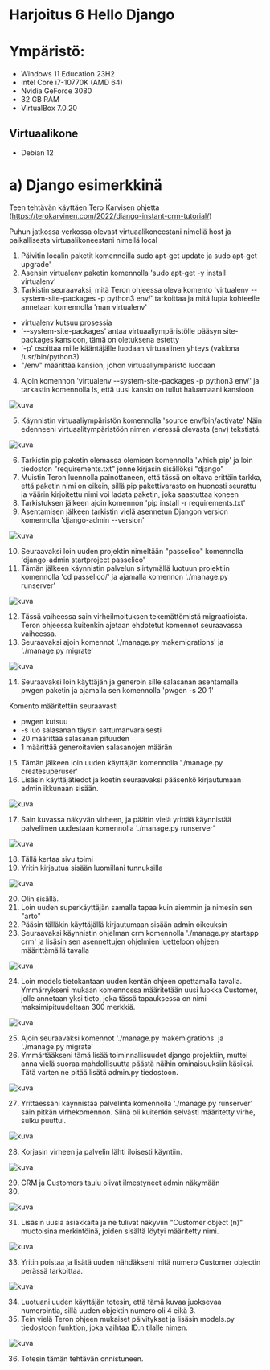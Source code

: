 # Harjoitus 6 Hello Django

# Ympäristö:
- Windows 11 Education 23H2
- Intel Core i7-10770K (AMD 64)
- Nvidia GeForce 3080
- 32 GB RAM
- VirtualBox 7.0.20

## Virtuaalikone
- Debian 12

# a) Django esimerkkinä

Teen tehtävän käyttäen Tero Karvisen ohjetta (https://terokarvinen.com/2022/django-instant-crm-tutorial/) 

Puhun jatkossa verkossa olevast virtuaalikoneestani nimellä host ja paikallisesta virtuaalikoneestani nimellä local

1. Päivitin localin paketit komennoilla sudo apt-get update ja sudo apt-get upgrade'
2. Asensin virtualenv paketin komennolla 'sudo apt-get -y install virtualenv'
3. Tarkistin seuraavaksi, mitä Teron ohjeessa oleva komento 'virtualenv --system-site-packages -p python3 env/' tarkoittaa ja mitä lupia kohteelle annetaan komennolla 'man virtualenv'

- virtualenv kutsuu prosessia
- '--system-site-packages' antaa virtuaaliympäristölle pääsyn site-packages kansioon, tämä on oletuksena estetty
- '-p' osoittaa mille kääntäjälle luodaan virtuaalinen yhteys (vakiona /usr/bin/python3)
- "/env" määrittää kansion, johon virtuaaliympäristö luodaan

4. Ajoin komennon 'virtualenv --system-site-packages -p python3 env/' ja tarkastin komennolla ls, että uusi kansio on tullut haluamaani kansioon

![kuva](https://github.com/user-attachments/assets/08205c0e-56d8-40a5-931a-de8945b68d20)

5. Käynnistin virtuaaliympäristön komennolla 'source env/bin/activate' Näin edenneeni virtuaalitympäristöön nimen vieressä olevasta (env) tekstistä.

![kuva](https://github.com/user-attachments/assets/e673f933-278a-4232-b3c5-f05254da927f)

6. Tarkistin pip paketin olemassa olemisen komennolla 'which pip' ja loin tiedoston "requirements.txt" jonne kirjasin sisällöksi "django"
7. Muistin Teron luennolla painottaneen, että tässä on oltava erittäin tarkka, että paketin nimi on oikein, sillä pip pakettivarasto on huonosti seurattu ja väärin kirjoitettu nimi voi ladata paketin, joka saastuttaa koneen
8. Tarkistuksen jälkeen ajoin komennon 'pip install -r requirements.txt'
9. Asentamisen jälkeen tarkistin vielä asennetun Djangon version komennolla 'django-admin --version'

![kuva](https://github.com/user-attachments/assets/2ef9c130-983c-4680-99ba-417fd3af0c0e)

10. Seuraavaksi loin uuden projektin nimeltään "passelico" komennolla 'django-admin startproject passelico'
11. Tämän jälkeen käynnistin palvelun siirtymällä luotuun projektiin komennolla 'cd passelico/' ja ajamalla komennon './manage.py runserver'

![kuva](https://github.com/user-attachments/assets/c16813f9-d744-4e4d-aac3-f8b1c2bfc496)

12. Tässä vaiheessa sain virheilmoituksen tekemättömistä migraatioista. Teron ohjeessa kuitenkin ajetaan ehdotetut komennot seuraavassa vaiheessa.
13. Seuraavaksi ajoin komennot './manage.py makemigrations' ja './manage.py migrate'

![kuva](https://github.com/user-attachments/assets/b70e59d5-f476-4a5f-a71a-1b2b7a41a4a8)

14. Seuraavaksi loin käyttäjän ja generoin sille salasanan asentamalla pwgen paketin ja ajamalla sen komennolla 'pwgen -s 20 1'

Komento määritettiin seuraavasti
- pwgen kutsuu
- -s luo salasanan täysin sattumanvaraisesti
- 20 määrittää salasanan pituuden
- 1 määrittää generoitavien salasanojen määrän

 15. Tämän jälkeen loin uuden käyttäjän komennolla './manage.py createsuperuser'
 16. Lisäsin käyttäjätiedot ja koetin seuraavaksi pääsenkö kirjautumaan admin ikkunaan sisään.

![kuva](https://github.com/user-attachments/assets/3ee18859-fd8a-4c78-81e9-579f16cebbb6)

17. Sain kuvassa näkyvän virheen, ja päätin vielä yrittää käynnistää palvelimen uudestaan komennolla './manage.py runserver' 

![kuva](https://github.com/user-attachments/assets/60c4e81b-8c4a-4a06-a0ea-6825a076c4a2)

18. Tällä kertaa sivu toimi
19. Yritin kirjautua sisään luomillani tunnuksilla

![kuva](https://github.com/user-attachments/assets/5a6084ab-4113-419f-9b2d-f112a86a8f9b)

20. Olin sisällä.
21. Loin uuden superkäyttäjän samalla tapaa kuin aiemmin ja nimesin sen "arto"
22. Pääsin tälläkin käyttäjällä kirjautumaan sisään admin oikeuksin
23. Seuraavaksi käynnistin ohjelman crm komennolla './manage.py startapp crm' ja lisäsin sen asennettujen ohjelmien luetteloon ohjeen määrittämällä tavalla

![kuva](https://github.com/user-attachments/assets/cf9a9dbe-4800-45f7-ab17-c27d4956fa41)

24. Loin models tietokantaan uuden kentän ohjeen opettamalla tavalla. Ymmärrykseni mukaan komennossa määritetään uusi luokka Customer, jolle annetaan yksi tieto, joka tässä tapauksessa on nimi maksimipituudeltaan 300 merkkiä.
    
![kuva](https://github.com/user-attachments/assets/fe66c93c-d262-4080-8fce-0ce07b67affb)

25. Ajoin seuraavaksi komennot './manage.py makemigrations' ja './manage.py migrate'
26. Ymmärtääkseni tämä lisää toiminnallisuudet django projektiin, muttei anna vielä suoraa mahdollisuutta päästä näihin ominaisuuksiin käsiksi. Tätä varten ne pitää lisätä admin.py tiedostoon.

![kuva](https://github.com/user-attachments/assets/3eeb12e0-05a5-4b76-bf66-013733c0d8ff)

27. Yrittäessäni käynnistää palvelinta komennolla './manage.py runserver' sain pitkän virhekomennon. Siinä oli kuitenkin selvästi määritetty virhe, sulku puuttui.

![kuva](https://github.com/user-attachments/assets/22789b4d-60a7-4d98-8527-cda4b186d963)

28. Korjasin virheen ja palvelin lähti iloisesti käyntiin.

![kuva](https://github.com/user-attachments/assets/41fca29a-4d59-4780-9530-120b67845841)

29. CRM ja Customers taulu olivat ilmestyneet admin näkymään
30. 
![kuva](https://github.com/user-attachments/assets/f29ef542-c25e-4f58-91b3-603f16bf0470)

31. Lisäsin uusia asiakkaita ja ne tulivat näkyviin "Customer object (n)" muotoisina merkintöinä, joiden sisältä löytyi määritetty nimi.
 
![kuva](https://github.com/user-attachments/assets/138a50e4-0e69-4e37-8907-de4bdf5e7fc4)

33. Yritin poistaa ja lisätä uuden nähdäkseni mitä numero Customer objectin perässä tarkoittaa.

![kuva](https://github.com/user-attachments/assets/d31b0b57-e60a-4629-ba10-3a7356bd85f4)

34. Luotuani uuden käyttäjän totesin, että tämä kuvaa juoksevaa numerointia, sillä uuden objektin numero oli 4 eikä 3.
35. Tein vielä Teron ohjeen mukaiset päivitykset ja lisäsin models.py tiedostoon funktion, joka vaihtaa ID:n tilalle nimen.

![kuva](https://github.com/user-attachments/assets/c2fd59c4-1cc9-4307-8127-6f2ccc59289d)

36. Totesin tämän tehtävän onnistuneen.





















   
